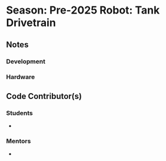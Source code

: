 # **Season:** Pre-2025 **Robot:** Tank Drivetrain
## Notes
### Development
### Hardware
## Code Contributor(s)
### Students
-
### Mentors
-